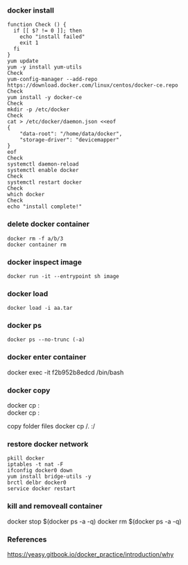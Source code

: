 
### docker install
```
function Check () {
  if [[ $? != 0 ]]; then
    echo "install failed"
    exit 1
  fi
}
yum update
yum -y install yum-utils
Check
yum-config-manager --add-repo https://download.docker.com/linux/centos/docker-ce.repo
Check
yum install -y docker-ce
Check
mkdir -p /etc/docker
Check
cat > /etc/docker/daemon.json <<eof
{ 
    "data-root": "/home/data/docker",
    "storage-driver": "devicemapper"
}
eof
Check
systemctl daemon-reload
systemctl enable docker
Check
systemctl restart docker
Check
which docker
Check
echo "install complete!"

```

### delete docker container
```
docker rm -f a/b/3
docker container rm
```

### docker inspect image
```
docker run -it --entrypoint sh image
```

### docker load 
```
docker load -i aa.tar
```

### docker ps
```
docker ps --no-trunc (-a)
```

### docker enter container
docker exec -it f2b952b8edcd /bin/bash

### docker copy
docker cp <src-path> <container>:<dest-path>  
docker cp <container>:<src-path> <local-dest-path>   

copy folder files
docker cp <src-path>/. <container>:<dest-path>/  

### restore docker network
```
pkill docker
iptables -t nat -F
ifconfig docker0 down
yum install bridge-utils -y
brctl delbr docker0
service docker restart
```

### kill and removeall container
docker stop $(docker ps -a -q)
docker rm $(docker ps -a -q)

### References
https://yeasy.gitbook.io/docker_practice/introduction/why
